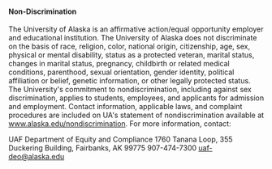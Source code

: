 #### Non-Discrimination

The University of Alaska is an affirmative action/equal opportunity employer and educational institution. The University of Alaska does not discriminate on the basis of race, religion, color, national origin, citizenship, age, sex, physical or mental disability, status as a protected veteran, marital status, changes in marital status, pregnancy, childbirth or related medical conditions, parenthood, sexual orientation, gender identity, political affiliation or belief, genetic information, or other legally protected status. The University's commitment to nondiscrimination, including against sex discrimination, applies to students, employees, and applicants for admission and employment. Contact information, applicable laws, and complaint procedures are included on UA's statement of nondiscrimination available at www.alaska.edu/nondiscrimination. For more information, contact: 

UAF Department of Equity and Compliance
1760 Tanana Loop, 355 Duckering Building, Fairbanks, AK  99775
907-474-7300
uaf-deo@alaska.edu

